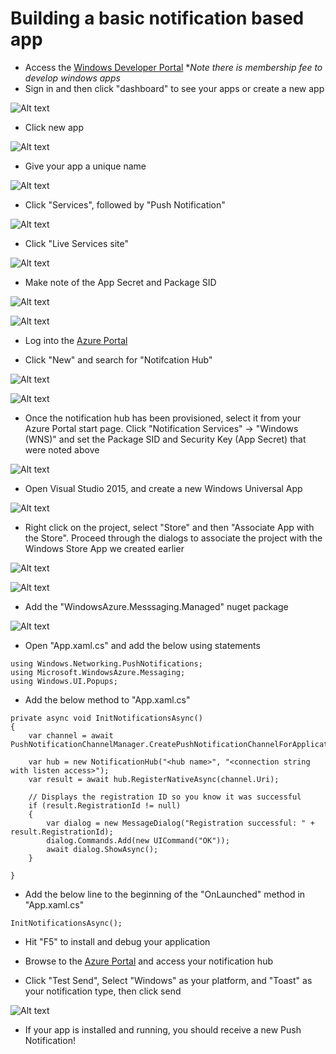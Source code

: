# Building a basic notification based app

* Access the [Windows Developer Portal](https://developer.microsoft.com/en-us/windows/windows-apps) **Note there is membership fee to develop windows apps*
* Sign in and then click "dashboard" to see your apps or create a new app

![Alt text](img/dashboard.PNG)

* Click new app

![Alt text](img/newapp.PNG)

* Give your app a unique name

![Alt text](img/reserveName.PNG)

* Click "Services", followed by "Push Notification"

![Alt text](img/services.PNG)

* Click "Live Services site"

![Alt text](img/liveServices.PNG)

* Make note of the App Secret and Package SID

![Alt text](img/appSecret.PNG)

![Alt text](img/packageSID.PNG)

* Log into the [Azure Portal](https://portal.azure.com)

* Click "New" and search for "Notifcation Hub"

![Alt text](img/newNotificationHub.PNG)

![Alt text](img/newNotificationHubProperties.PNG)

* Once the notification hub has been provisioned, select it from your Azure Portal start page.  Click "Notification Services" -> "Windows (WNS)" and set the Package SID and Security Key (App Secret) that were noted above

![Alt text](img/newNotificationHubSettings.PNG)

* Open Visual Studio 2015, and create a new Windows Universal App

![Alt text](img/newProject.PNG)

* Right click on the project, select "Store" and then "Associate App with the Store".  Proceed through the dialogs to associate the project with the Windows Store App we created earlier

![Alt text](img/associateAppWithStore.PNG)

![Alt text](img/associateAppWithStore2.PNG)

* Add the "WindowsAzure.Messsaging.Managed" nuget package

![Alt text](img/nuget.PNG)

* Open "App.xaml.cs" and add the below using statements

```
using Windows.Networking.PushNotifications;
using Microsoft.WindowsAzure.Messaging;
using Windows.UI.Popups;
```

* Add the below method to "App.xaml.cs"

```
private async void InitNotificationsAsync()
{
    var channel = await PushNotificationChannelManager.CreatePushNotificationChannelForApplicationAsync();

    var hub = new NotificationHub("<hub name>", "<connection string with listen access>");
    var result = await hub.RegisterNativeAsync(channel.Uri);

    // Displays the registration ID so you know it was successful
    if (result.RegistrationId != null)
    {
        var dialog = new MessageDialog("Registration successful: " + result.RegistrationId);
        dialog.Commands.Add(new UICommand("OK"));
        await dialog.ShowAsync();
    }

}
```

* Add the below line to the beginning of the "OnLaunched" method in "App.xaml.cs"

```
InitNotificationsAsync();
```

* Hit "F5" to install and debug your application

* Browse to the [Azure Portal](https://portal.azure.com) and access your notification hub

* Click "Test Send", Select "Windows" as your platform, and "Toast" as your notification type, then click send

![Alt text](img/TestNotification.PNG)

* If your app is installed and running, you should receive a new Push Notification!